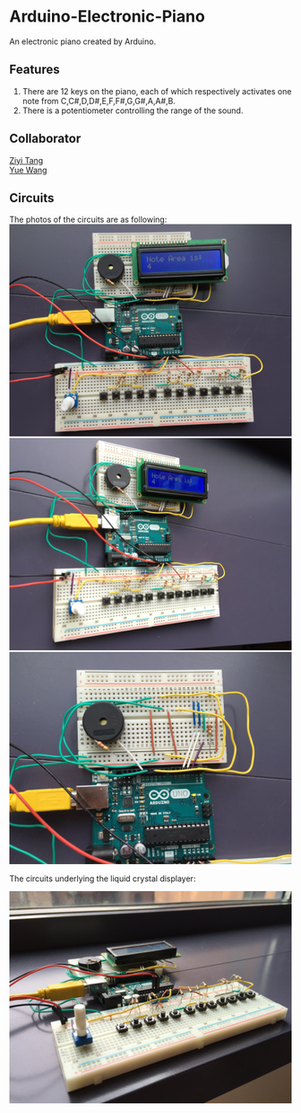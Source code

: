 # Arduino-Electronic-Piano
An electronic piano created by Arduino. 

## Features
1. There are 12 keys on the piano, each of which respectively activates one note from C,C#,D,D#,E,F,F#,G,G#,A,A#,B.
2. There is a potentiometer controlling the range of the sound.

## Collaborator
[Ziyi Tang](https://github.com/Charlespartina) <br>
[Yue Wang](https://github.com/percell)

## Circuits
The photos of the circuits are as following:
![Image is currently not available](https://raw.githubusercontent.com/Charlespartina/Arduino-Electronic-Piano/master/img/IMG_0375.JPG)
![Image is currently not available](https://raw.githubusercontent.com/Charlespartina/Arduino-Electronic-Piano/master/img/IMG_0376.JPG)
![Image is currently not available](https://raw.githubusercontent.com/Charlespartina/Arduino-Electronic-Piano/master/img/IMG_0378.JPG)

The circuits underlying the liquid crystal displayer:

![Image is currently not available](https://raw.githubusercontent.com/Charlespartina/Arduino-Electronic-Piano/master/img/IMG_0380.JPG)


